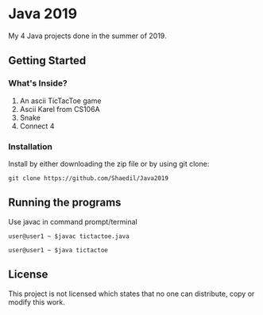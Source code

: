 # Java 2019
  My 4 Java projects done in the summer of 2019. 
## Getting Started
### What's Inside?
1. An ascii TicTacToe game
2. Ascii Karel from CS106A
3. Snake
4. Connect 4

### Installation
Install by either downloading the zip file or by using git clone:
```
git clone https://github.com/Shaedil/Java2019
```

## Running the programs
Use javac in command prompt/terminal
```
user@user1 ~ $javac tictactoe.java
```
```
user@user1 ~ $java tictactoe
```

## License
This project is not licensed which states that no one can distribute, copy or modify this work.
